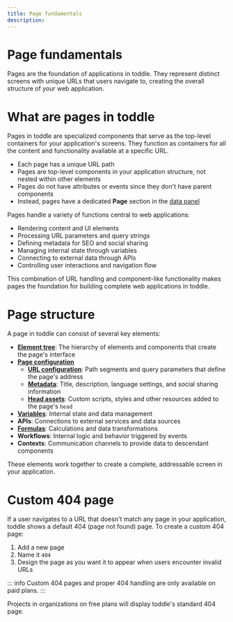 ```yaml
---
title: Page fundamentals
description:
---
```


# Page fundamentals
Pages are the foundation of applications in toddle. They represent distinct screens with unique URLs that users navigate to, creating the overall structure of your web application.

# What are pages in toddle
Pages in toddle are specialized components that serve as the top-level containers for your application's screens. They function as containers for all the content and functionality available at a specific URL. 
- Each page has a unique URL path
- Pages are top-level components in your application structure, not nested within other elements
- Pages do not have attributes or events since they don't have parent components
- Instead, pages have a dedicated **Page** section in the [data panel](/the-editor/data-panel)

Pages handle a variety of functions central to web applications:
- Rendering content and UI elements
- Processing URL parameters and query strings
- Defining metadata for SEO and social sharing
- Managing internal state through variables
- Connecting to external data through APIs
- Controlling user interactions and navigation flow

This combination of URL handling and component-like functionality makes pages the foundation for building complete web applications in toddle.

# Page structure
A page in toddle can consist of several key elements:
- [**Element tree**](/the-editor/element-tree): The hierarchy of elements and components that create the page's interface
- [**Page configuration**](/pages/page-configuration)
    - [**URL configuration**](/pages/page-configuration#url-structure): Path segments and query parameters that define the page's address
    - [**Metadata**](/pages/page-configuration#metadata): Title, description, language settings, and social sharing information
    - [**Head assets**](/pages/page-configuration#head-assets): Custom scripts, styles and other resources added to the page's `head`
- [**Variables**](/variables/overview): Internal state and data management
- **APIs**: Connections to external services and data sources
- [**Formulas**](/formulas/the-formula-editor): Calculations and data transformations
- **Workflows**: Internal logic and behavior triggered by events
- **Contexts**: Communication channels to provide data to descendant components

These elements work together to create a complete, addressable screen in your application.

# Custom 404 page
If a user navigates to a URL that doesn't match any page in your application, toddle shows a default 404 (page not found) page.
To create a custom 404 page:
1. Add a new page
2. Name it `404`
3. Design the page as you want it to appear when users encounter invalid URLs

::: info
Custom 404 pages and proper 404 handling are only available on paid plans.
:::

Projects in organizations on free plans will display toddle's standard 404 page.